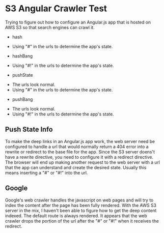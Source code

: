S3 Angular Crawler Test
=======================

Trying to figure out how to configure an Angular.js app that is hosted on AWS S3 so that search engines can crawl it.

* hash
 - Using "#" in the urls to determine the app's state.
* hashBang
 - Using "#!" in the urls to determine the app's state.
* pushState
 - The urls look normal. 
 - Using "#" in the urls to determine the app's state.
* pushBang
 - The urls look normal. 
 - Using "#!" in the urls to determine the app's state.

## Push State Info
To make the deep links in an Angular.js app work, the web server need be configured to handle a url that would normally return a 404 error into a rewrite or redirect to the base file for the app. Since the S3 server doens't have a rewrite directive, you need to configure it with a redirect directive. The browser will end up making another request to the web server with a url that the app can understand and create the desired state. Usually this means inserting a "#" or "#!" into the url.

## Google
Google's web crawler handles the javascript on web pages and will try to index the content after the page has been fully rendered. With the AWS S3 server in the mix, I haven't been able to figure how to get the deep content indexed. The default route is always rendered. It appears that the web crawler drops the portion of the url after the "#" or "#!" when it receives the redirect. 
